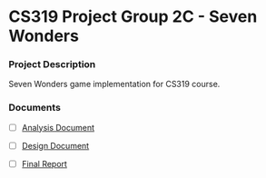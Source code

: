 # CS319 Project Group 2C - Seven Wonders
### Project Description
Seven Wonders game implementation for CS319 course.

### Documents

- [ ] [Analysis Document](https://docs.google.com/document/d/14ZuuEWBfxV_WA7EYUilKXdmZ-XkpZiaY8gxelPOj2ko/edit?usp=sharing)

- [ ] [Design Document](https://docs.google.com/document/d/1IirYny_vq-JXbVceyNifRIs-hFWwXiwP9hoWcBaQVGc/edit?usp=sharing)

- [ ] [Final Report](https://docs.google.com/document/d/1yoMSF_Jb9bHMmHL8DA-50ppN3ALLIxR8Y5l_e-royoI/edit?usp=sharing)
